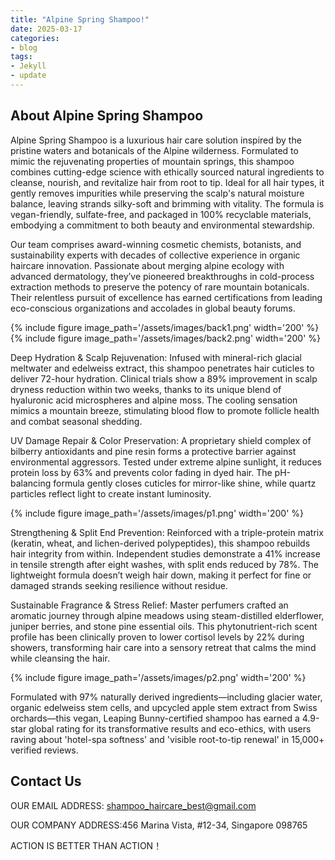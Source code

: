```yaml
---
title: "Alpine Spring Shampoo!"
date: 2025-03-17
categories:
- blog
tags:
- Jekyll
- update
---
```


## About Alpine Spring Shampoo

Alpine Spring Shampoo is a luxurious hair care solution inspired by the pristine waters and botanicals of the Alpine wilderness. Formulated to mimic the rejuvenating properties of mountain springs, this shampoo combines cutting-edge science with ethically sourced natural ingredients to cleanse, nourish, and revitalize hair from root to tip. Ideal for all hair types, it gently removes impurities while preserving the scalp's natural moisture balance, leaving strands silky-soft and brimming with vitality. The formula is vegan-friendly, sulfate-free, and packaged in 100% recyclable materials, embodying a commitment to both beauty and environmental stewardship.

Our team comprises award-winning cosmetic chemists, botanists, and sustainability experts with decades of collective experience in organic haircare innovation. Passionate about merging alpine ecology with advanced dermatology, they’ve pioneered breakthroughs in cold-process extraction methods to preserve the potency of rare mountain botanicals. Their relentless pursuit of excellence has earned certifications from leading eco-conscious organizations and accolades in global beauty forums.

{% include figure image_path='/assets/images/back1.png' width='200' %}
{% include figure image_path='/assets/images/back2.png' width='200' %}

Deep Hydration & Scalp Rejuvenation: Infused with mineral-rich glacial meltwater and edelweiss extract, this shampoo penetrates hair cuticles to deliver 72-hour hydration. Clinical trials show a 89% improvement in scalp dryness reduction within two weeks, thanks to its unique blend of hyaluronic acid microspheres and alpine moss. The cooling sensation mimics a mountain breeze, stimulating blood flow to promote follicle health and combat seasonal shedding.

UV Damage Repair & Color Preservation: A proprietary shield complex of bilberry antioxidants and pine resin forms a protective barrier against environmental aggressors. Tested under extreme alpine sunlight, it reduces protein loss by 63% and prevents color fading in dyed hair. The pH-balancing formula gently closes cuticles for mirror-like shine, while quartz particles reflect light to create instant luminosity.

{% include figure image_path='/assets/images/p1.png' width='200' %}

Strengthening & Split End Prevention: Reinforced with a triple-protein matrix (keratin, wheat, and lichen-derived polypeptides), this shampoo rebuilds hair integrity from within. Independent studies demonstrate a 41% increase in tensile strength after eight washes, with split ends reduced by 78%. The lightweight formula doesn’t weigh hair down, making it perfect for fine or damaged strands seeking resilience without residue.

Sustainable Fragrance & Stress Relief: Master perfumers crafted an aromatic journey through alpine meadows using steam-distilled elderflower, juniper berries, and stone pine essential oils. This phytonutrient-rich scent profile has been clinically proven to lower cortisol levels by 22% during showers, transforming hair care into a sensory retreat that calms the mind while cleansing the hair.

{% include figure image_path='/assets/images/p2.png' width='200' %}

Formulated with 97% naturally derived ingredients—including glacier water, organic edelweiss stem cells, and upcycled apple stem extract from Swiss orchards—this vegan, Leaping Bunny-certified shampoo has earned a 4.9-star global rating for its transformative results and eco-ethics, with users raving about 'hotel-spa softness' and 'visible root-to-tip renewal' in 15,000+ verified reviews.

## Contact Us

OUR EMAIL ADDRESS: shampoo_haircare_best@gmail.com

OUR COMPANY ADDRESS:456 Marina Vista, #12-34, Singapore 098765

ACTION IS BETTER THAN ACTION！
